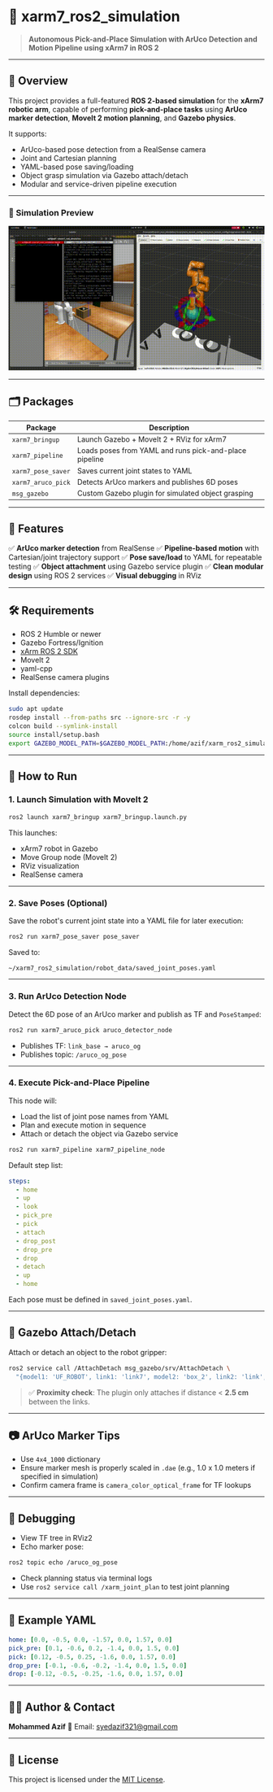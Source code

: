 

# 🦾 xarm7\_ros2\_simulation

> **Autonomous Pick-and-Place Simulation with ArUco Detection and Motion Pipeline using xArm7 in ROS 2**

---

## 📌 Overview

This project provides a full-featured **ROS 2-based simulation** for the **xArm7 robotic arm**, capable of performing **pick-and-place tasks** using **ArUco marker detection**, **MoveIt 2 motion planning**, and **Gazebo physics**.

It supports:

* ArUco-based pose detection from a RealSense camera
* Joint and Cartesian planning
* YAML-based pose saving/loading
* Object grasp simulation via Gazebo attach/detach
* Modular and service-driven pipeline execution

---

### 🎥 Simulation Preview

[![Simulation](media/xarm7_simulation.gif)](media/xarm7_simulation.gif)

---


## 🗂️ Packages

| Package            | Description                                            |
| ------------------ | ------------------------------------------------------ |
| `xarm7_bringup`    | Launch Gazebo + MoveIt 2 + RViz for xArm7              |
| `xarm7_pipeline`   | Loads poses from YAML and runs pick-and-place pipeline |
| `xarm7_pose_saver` | Saves current joint states to YAML                     |
| `xarm7_aruco_pick` | Detects ArUco markers and publishes 6D poses           |
| `msg_gazebo`       | Custom Gazebo plugin for simulated object grasping     |

---

## 🧩 Features

✅ **ArUco marker detection** from RealSense
✅ **Pipeline-based motion** with Cartesian/joint trajectory support
✅ **Pose save/load** to YAML for repeatable testing
✅ **Object attachment** using Gazebo service plugin
✅ **Clean modular design** using ROS 2 services
✅ **Visual debugging** in RViz

---

## 🛠️ Requirements

* ROS 2 Humble or newer
* Gazebo Fortress/Ignition
* [xArm ROS 2 SDK](https://github.com/xArm-Developer/xarm_ros2)
* MoveIt 2
* yaml-cpp
* RealSense camera plugins

Install dependencies:

```bash
sudo apt update
rosdep install --from-paths src --ignore-src -r -y
colcon build --symlink-install
source install/setup.bash
export GAZEBO_MODEL_PATH=$GAZEBO_MODEL_PATH:/home/azif/xarm_ros2_simulation/xarm_gazebo/worlds/models
```

---

## 🚀 How to Run

### 1. Launch Simulation with MoveIt 2

```bash
ros2 launch xarm7_bringup xarm7_bringup.launch.py
```

This launches:

* xArm7 robot in Gazebo
* Move Group node (MoveIt 2)
* RViz visualization
* RealSense camera

---

### 2. Save Poses (Optional)

Save the robot's current joint state into a YAML file for later execution:

```bash
ros2 run xarm7_pose_saver pose_saver
```

Saved to:

```
~/xarm7_ros2_simulation/robot_data/saved_joint_poses.yaml
```

---

### 3. Run ArUco Detection Node

Detect the 6D pose of an ArUco marker and publish as TF and `PoseStamped`:

```bash
ros2 run xarm7_aruco_pick aruco_detector_node
```

* Publishes TF: `link_base → aruco_og`
* Publishes topic: `/aruco_og_pose`

---

### 4. Execute Pick-and-Place Pipeline

This node will:

* Load the list of joint pose names from YAML
* Plan and execute motion in sequence
* Attach or detach the object via Gazebo service

```bash
ros2 run xarm7_pipeline xarm7_pipeline_node
```

Default step list:

```yaml
steps:
  - home
  - up
  - look
  - pick_pre
  - pick
  - attach
  - drop_post
  - drop_pre
  - drop
  - detach
  - up
  - home
```

Each pose must be defined in `saved_joint_poses.yaml`.

---

## 📡 Gazebo Attach/Detach

Attach or detach an object to the robot gripper:

```bash
ros2 service call /AttachDetach msg_gazebo/srv/AttachDetach \
  "{model1: 'UF_ROBOT', link1: 'link7', model2: 'box_2', link2: 'link', attach: true}"
```

> ✅ **Proximity check**: The plugin only attaches if distance < **2.5 cm** between the links.

---

## 📷 ArUco Marker Tips

* Use `4x4_1000` dictionary
* Ensure marker mesh is properly scaled in `.dae` (e.g., 1.0 x 1.0 meters if specified in simulation)
* Confirm camera frame is `camera_color_optical_frame` for TF lookups

---

## 🧪 Debugging

* View TF tree in RViz2
* Echo marker pose:

```bash
ros2 topic echo /aruco_og_pose
```

* Check planning status via terminal logs
* Use `ros2 service call /xarm_joint_plan` to test joint planning

---

## 📁 Example YAML

```yaml
home: [0.0, -0.5, 0.0, -1.57, 0.0, 1.57, 0.0]
pick_pre: [0.1, -0.6, 0.2, -1.4, 0.0, 1.5, 0.0]
pick: [0.12, -0.5, 0.25, -1.6, 0.0, 1.57, 0.0]
drop_pre: [-0.1, -0.6, -0.2, -1.4, 0.0, 1.5, 0.0]
drop: [-0.12, -0.5, -0.25, -1.6, 0.0, 1.57, 0.0]
```

---

## 🧑‍💻 Author & Contact

**Mohammed Azif**
📧 Email: [syedazif321@gmail.com](mailto:syedazif321@gmail.com)

---

## 📜 License

This project is licensed under the [MIT License](LICENSE).
